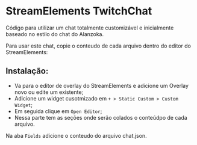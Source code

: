 # StreamElements TwitchChat

Código para utilizar um chat totalmente customizável e inicialmente baseado no estilo do chat do Alanzoka.

Para usar este chat, copie o conteudo de cada arquivo dentro do editor do StreamElements:

## Instalação:
- Va para o editor de overlay do StreamElements e adicione um Overlay novo ou edite um existente;
- Adicione um widget cusotmizado em `+ > Static Custom > Custom Widget`;
- Em seguida clique em `Open Editor`;
- Nessa parte tem as seções onde serão colados o conteúdpo de cada arquivo.

Na aba `Fields` adicione o conteudo do arquivo chat.json.